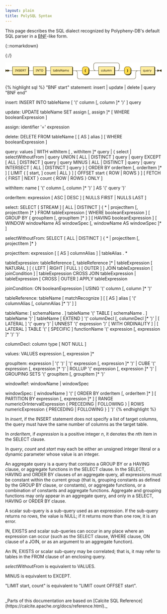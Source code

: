 ```yaml
---
layout: plain
title: PolySQL Syntax
---
```


This page describes the SQL dialect recognized by Polypheny-DB's default SQL parser in a [BNF](https://en.wikipedia.org/wiki/Backus%E2%80%93Naur_Form)-like form.

{::nomarkdown}
<!-- <svg class="railroad-diagram" width="281" height="152" viewBox="0 0 281 152">
<g transform="translate(.5 .5)">
<g>
<path d="M20 21v20m10 -20v20m-10 -10h20"></path>
</g>
<path d="M40 31h10"></path>
<g class="comment ">
<path d="M50 31h0"></path>
<path d="M123 31h0"></path>
<text x="86.5" y="36" class="comment">statement</text>
</g>
<path d="M123 31h10"></path>
<g>
<path d="M133 31h0"></path>
<path d="M241 31h0"></path>
<path d="M133 31h20"></path>
<g class="non-terminal ">
<path d="M153 31h0"></path>
<path d="M221 31h0"></path>
<rect x="153" y="20" width="68" height="22"></rect>
<text x="187" y="35">insert</text>
</g>
<path d="M221 31h20"></path>
<path d="M133 31a10 10 0 0 1 10 10v10a10 10 0 0 0 10 10"></path>
<g class="non-terminal ">
<path d="M153 61h0"></path>
<path d="M221 61h0"></path>
<rect x="153" y="50" width="68" height="22"></rect>
<text x="187" y="65">update</text>
</g>
<path d="M221 61a10 10 0 0 0 10 -10v-10a10 10 0 0 1 10 -10"></path>
<path d="M133 31a10 10 0 0 1 10 10v40a10 10 0 0 0 10 10"></path>
<g class="non-terminal ">
<path d="M153 91h0"></path>
<path d="M221 91h0"></path>
<rect x="153" y="80" width="68" height="22"></rect>
<text x="187" y="95">delete</text>
</g>
<path d="M221 91a10 10 0 0 0 10 -10v-40a10 10 0 0 1 10 -10"></path>
<path d="M133 31a10 10 0 0 1 10 10v70a10 10 0 0 0 10 10"></path>
<g class="non-terminal ">
<path d="M153 121h4"></path>
<path d="M217 121h4"></path>
<rect x="157" y="110" width="60" height="22"></rect>
<text x="187" y="125">query</text>
</g>
<path d="M221 121a10 10 0 0 0 10 -10v-70a10 10 0 0 1 10 -10"></path>
</g>
<path d="M 241 31 h 20 m -10 -10 v 20 m 10 -20 v 20"></path>
</g>
</svg> -->

{:/}

![image](/assets/RD's/insert.png)

{% highlight sql %}
"BNF start"
statement:
      insert
  |   update
  |   delete
  |   query
"BNF end"

insert:
      INSERT INTO tableName
      [ '(' column [, column ]* ')' ]
      query

update:
      UPDATE tableName
      SET assign [, assign ]*
      [ WHERE booleanExpression ]

assign:
      identifier '=' expression

delete:
      DELETE FROM tableName [ [ AS ] alias ]
      [ WHERE booleanExpression ]

query:
      values
  |   WITH withItem [ , withItem ]* query
  |   {
          select
      |   selectWithoutFrom
      |   query UNION [ ALL | DISTINCT ] query
      |   query EXCEPT [ ALL | DISTINCT ] query
      |   query MINUS [ ALL | DISTINCT ] query
      |   query INTERSECT [ ALL | DISTINCT ] query
      }
      [ ORDER BY orderItem [, orderItem ]* ]
      [ LIMIT { [ start, ] count | ALL } ]
      [ OFFSET start { ROW | ROWS } ]
      [ FETCH { FIRST | NEXT } count { ROW | ROWS } ONLY ]

withItem:
      name
      [ '(' column [, column ]* ')' ]
      AS '(' query ')'

orderItem:
      expression [ ASC | DESC ] [ NULLS FIRST | NULLS LAST ]

select:
      SELECT [ STREAM ] [ ALL | DISTINCT ]
          { * | projectItem [, projectItem ]* }
      FROM tableExpression
      [ WHERE booleanExpression ]
      [ GROUP BY { groupItem [, groupItem ]* } ]
      [ HAVING booleanExpression ]
      [ WINDOW windowName AS windowSpec [, windowName AS windowSpec ]* ]

selectWithoutFrom:
      SELECT [ ALL | DISTINCT ]
          { * | projectItem [, projectItem ]* }

projectItem:
      expression [ [ AS ] columnAlias ]
  |   tableAlias . *

tableExpression:
      tableReference [, tableReference ]*
  |   tableExpression [ NATURAL ] [ ( LEFT | RIGHT | FULL ) [ OUTER ] ] JOIN tableExpression [ joinCondition ]
  |   tableExpression CROSS JOIN tableExpression
  |   tableExpression [ CROSS | OUTER ] APPLY tableExpression

joinCondition:
      ON booleanExpression
  |   USING '(' column [, column ]* ')'

tableReference:
      tableName
      [ matchRecognize ]
      [ [ AS ] alias [ '(' columnAlias [, columnAlias ]* ')' ] ]

tableName:
      [ schemaName . ] tableName
      '(' TABLE [ schemaName . ] tableName ')'
  |   tableName [ EXTEND ] '(' columnDecl [, columnDecl ]* ')'
  |   [ LATERAL ] '(' query ')'
  |   UNNEST '(' expression ')' [ WITH ORDINALITY ]
  |   [ LATERAL ] TABLE '(' [ SPECIFIC ] functionName '(' expression [, expression ]* ')' ')'

columnDecl:
      column type [ NOT NULL ]

values:
      VALUES expression [, expression ]*

groupItem:
      expression
  |   '(' ')'
  |   '(' expression [, expression ]* ')'
  |   CUBE '(' expression [, expression ]* ')'
  |   ROLLUP '(' expression [, expression ]* ')'
  |   GROUPING SETS '(' groupItem [, groupItem ]* ')'

windowRef:
      windowName
  |   windowSpec

windowSpec:
      [ windowName ]
      '('
      [ ORDER BY orderItem [, orderItem ]* ]
      [ PARTITION BY expression [, expression ]* ]
      [
          RANGE numericOrIntervalExpression { PRECEDING | FOLLOWING }
      |   ROWS numericExpression { PRECEDING | FOLLOWING }
      ]
      ')'
{% endhighlight %}


In *insert*, if the INSERT statement does not specify a list of target columns, the query must have the same number of columns as the target table.

In *orderItem*, if *expression* is a positive integer *n*, it denotes the <em>n</em>th item in the SELECT clause.

In *query*, *count* and *start* may each be either an unsigned integer literal or a dynamic parameter whose value is an integer.

An aggregate query is a query that contains a GROUP BY or a HAVING clause, or aggregate functions in the SELECT clause. In the SELECT, HAVING and ORDER BY clauses of an aggregate query, all expressions must be constant within the current group (that is, grouping constants as defined by the GROUP BY clause, or constants), or aggregate functions, or a combination of constants and aggregate functions. Aggregate and grouping functions may only appear in an aggregate query, and only in a SELECT, HAVING or ORDER BY clause.

A scalar sub-query is a sub-query used as an expression. If the sub-query returns no rows, the value is NULL; if it returns more than one row, it is an error.

IN, EXISTS and scalar sub-queries can occur in any place where an expression can occur (such as the SELECT clause, WHERE clause, ON clause of a JOIN, or as an argument to an aggregate function).

An IN, EXISTS or scalar sub-query may be correlated; that is, it may refer to tables in the FROM clause of an enclosing query.

*selectWithoutFrom* is equivalent to VALUES.

MINUS is equivalent to EXCEPT.

"LIMIT start, count" is equivalent to "LIMIT count OFFSET start".


<br>
_Parts of this documentation are based on [Calcite SQL Reference](https://calcite.apache.org/docs/reference.html)._
